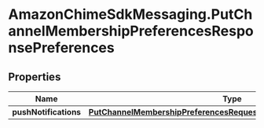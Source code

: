 # AmazonChimeSdkMessaging.PutChannelMembershipPreferencesResponsePreferences

## Properties

Name | Type | Description | Notes
------------ | ------------- | ------------- | -------------
**pushNotifications** | [**PutChannelMembershipPreferencesRequestPreferencesPushNotifications**](PutChannelMembershipPreferencesRequestPreferencesPushNotifications.md) |  | [optional] 



